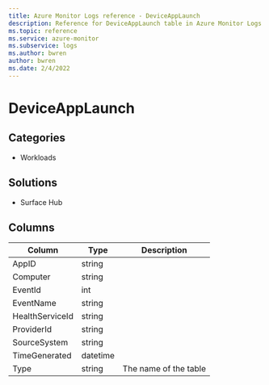 ```yaml
---
title: Azure Monitor Logs reference - DeviceAppLaunch
description: Reference for DeviceAppLaunch table in Azure Monitor Logs.
ms.topic: reference
ms.service: azure-monitor
ms.subservice: logs
ms.author: bwren
author: bwren
ms.date: 2/4/2022
---
```


# DeviceAppLaunch

 

## Categories

- Workloads
## Solutions

- Surface Hub




## Columns

| Column | Type | Description |
| --- | --- | --- |
| AppID | string |  |
| Computer | string |  |
| EventId | int |  |
| EventName | string |  |
| HealthServiceId | string |  |
| ProviderId | string |  |
| SourceSystem | string |  |
| TimeGenerated | datetime |  |
| Type | string | The name of the table |
